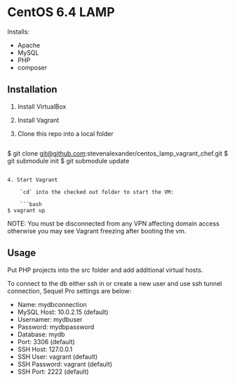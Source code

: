 # CentOS 6.4 LAMP

Installs:

- Apache
- MySQL
- PHP
- composer

## Installation

1. Install VirtualBox
2. Install Vagrant
3. Clone this repo into a local folder

	```bash
$ git clone git@github.com:stevenalexander/centos_lamp_vagrant_chef.git
$ git submodule init
$ git submodule update
```

4. Start Vagrant

	`cd` into the checked out folder to start the VM:

	```bash
$ vagrant up
```

NOTE: You must be disconnected from any VPN affecting domain access otherwise you may see Vagrant freezing after booting the vm.

## Usage

Put PHP projects into the src folder and add additional virtual hosts.

To connect to the db either ssh in or create a new user and use ssh tunnel connection, Sequel Pro settings are below:

- Name: mydbconnection
- MySQL Host: 10.0.2.15 (default)
- Usernamer: mydbuser
- Password: mydbpassword
- Database: mydb
- Port:  3306 (default)
- SSH Host: 127.0.0.1
- SSH User: vagrant (default)
- SSH Password: vagrant (default)
- SSH Port: 2222 (default)
